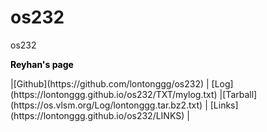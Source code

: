 # os232
os232
<p style="color: black; font-weight: bold;">Reyhan's page</p>
|[Github](https://github.com/lontonggg/os232)   | [Log](https://lontonggg.github.io/os232/TXT/mylog.txt)    |[Tarball](https://os.vlsm.org/Log/lontonggg.tar.bz2.txt) | [Links](https://lontonggg.github.io/os232/LINKS) | 
